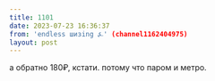 ```yaml
---
title: 1101
date: 2023-07-23 16:36:37
from: 'endless шизing ⍼' (channel1162404975)
layout: post
---
```


а обратно 180₽, кстати. потому что паром и метро.
